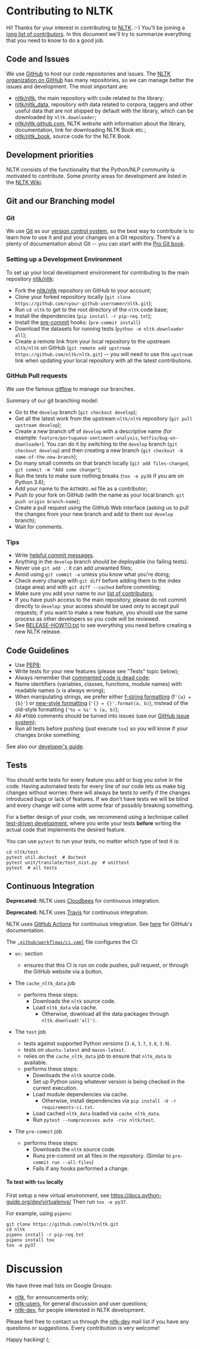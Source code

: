 # Contributing to NLTK

Hi! Thanks for your interest in contributing to [NLTK](http://www.nltk.org/).
:-) You'll be joining a [long list of contributors](https://github.com/nltk/nltk/blob/develop/AUTHORS.md).
In this document we'll try to summarize everything that you need to know to
do a good job.


## Code and Issues

We use [GitHub](https://www.github.com/) to host our code repositories and
issues. The [NLTK organization on GitHub](https://github.com/nltk) has many
repositories, so we can manage better the issues and development. The most
important are:

- [nltk/nltk](https://github.com/nltk/nltk/), the main repository with code
  related to the library;
- [nltk/nltk_data](https://github.com/nltk/nltk_data), repository with data
  related to corpora, taggers and other useful data that are not shipped by
  default with the library, which can be downloaded by `nltk.downloader`;
- [nltk/nltk.github.com](https://github.com/nltk/nltk.github.com), NLTK website
  with information about the library, documentation, link for downloading NLTK
  Book etc.;
- [nltk/nltk_book](https://github.com/nltk/nltk_book), source code for the NLTK
  Book.

## Development priorities

NLTK consists of the functionality that the Python/NLP community is motivated to contribute.
Some priority areas for development are listed in the [NLTK Wiki](https://github.com/nltk/nltk/wiki#development).

## Git and our Branching model

### Git

We use [Git](http://git-scm.com/) as our [version control
system](http://en.wikipedia.org/wiki/Revision_control), so the best way to
contribute is to learn how to use it and put your changes on a Git repository.
There's a plenty of documentation about Git -- you can start with the [Pro Git
book](http://git-scm.com/book/).


### Setting up a Development Environment

To set up your local development environment for contributing to the main
repository [nltk/nltk](https://github.com/nltk/nltk/):

- Fork the [nltk/nltk](https://github.com/nltk/nltk/) repository on GitHub
  to your account;
- Clone your forked repository locally
  (`git clone https://github.com/<your-github-username>/nltk.git`);
- Run `cd nltk` to get to the root directory of the `nltk` code base;
- Install the dependencies (`pip install -r pip-req.txt`);
- Install the [pre-commit](https://pre-commit.com) hooks: (`pre-commit install`)
- Download the datasets for running tests
  (`python -m nltk.downloader all`);
- Create a remote link from your local repository to the
  upstream `nltk/nltk` on GitHub
  (`git remote add upstream https://github.com/nltk/nltk.git`) --
  you will need to use this `upstream` link when updating your local repository
  with all the latest contributions.

### GitHub Pull requests

We use the famous
[gitflow](http://nvie.com/posts/a-successful-git-branching-model/) to manage our
branches.

Summary of our git branching model:
- Go to the `develop` branch (`git checkout develop`);
- Get all the latest work from the upstream `nltk/nltk` repository
  (`git pull upstream develop`);
- Create a new branch off of `develop` with a descriptive name (for example:
  `feature/portuguese-sentiment-analysis`, `hotfix/bug-on-downloader`). You can
  do it by switching to the `develop` branch (`git checkout develop`) and then
  creating a new branch (`git checkout -b name-of-the-new-branch`);
- Do many small commits on that branch locally (`git add files-changed`,
  `git commit -m "Add some change"`);
- Run the tests to make sure nothing breaks
  (`tox -e py36` if you are on Python 3.6);
- Add your name to the `AUTHORS.md` file as a contributor;
- Push to your fork on GitHub (with the name as your local branch:
  `git push origin branch-name`);
- Create a pull request using the GitHub Web interface (asking us to pull the
  changes from your new branch and add to them our `develop` branch);
- Wait for comments.


### Tips

- Write [helpful commit
  messages](http://robots.thoughtbot.com/5-useful-tips-for-a-better-commit-message).
- Anything in the `develop` branch should be deployable (no failing tests).
- Never use `git add .`: it can add unwanted files;
- Avoid using `git commit -a` unless you know what you're doing;
- Check every change with `git diff` before adding them to the index (stage
  area) and with `git diff --cached` before commiting;
- Make sure you add your name to our [list of contributors](https://github.com/nltk/nltk/blob/develop/AUTHORS.md);
- If you have push access to the main repository, please do not commit directly
  to `develop`: your access should be used only to accept pull requests; if you
  want to make a new feature, you should use the same process as other
  developers so you code will be reviewed.
- See [RELEASE-HOWTO.txt](RELEASE-HOWTO.txt) to see everything you
  need before creating a new NLTK release.


## Code Guidelines

- Use [PEP8](http://www.python.org/dev/peps/pep-0008/);
- Write tests for your new features (please see "Tests" topic below);
- Always remember that [commented code is dead
  code](http://www.codinghorror.com/blog/2008/07/coding-without-comments.html);
- Name identifiers (variables, classes, functions, module names) with readable
  names (`x` is always wrong);
- When manipulating strings, we prefer either [f-string
  formatting](https://docs.python.org/3/tutorial/inputoutput.html#formatted-string-literals)
  (f`'{a} = {b}'`) or [new-style
  formatting](http://docs.python.org/library/string.html#format-string-syntax)
  (`'{} = {}'.format(a, b)`), instead of the old-style formatting (`'%s = %s' % (a, b)`);
- All `#TODO` comments should be turned into issues (use our
  [GitHub issue system](https://github.com/nltk/nltk/issues));
- Run all tests before pushing (just execute `tox`) so you will know if your
  changes broke something;

See also our [developer's
guide](https://github.com/nltk/nltk/wiki/Developers-Guide).


## Tests

You should write tests for every feature you add or bug you solve in the code.
Having automated tests for every line of our code lets us make big changes
without worries: there will always be tests to verify if the changes introduced
bugs or lack of features. If we don't have tests we will be blind and every
change will come with some fear of possibly breaking something.

For a better design of your code, we recommend using a technique called
[test-driven development](https://en.wikipedia.org/wiki/Test-driven_development),
where you write your tests **before** writing the actual code that implements
the desired feature.

You can use `pytest` to run your tests, no matter which type of test it is:

```
cd nltk/test
pytest util.doctest  # doctest
pytest unit/translate/test_nist.py  # unittest
pytest  # all tests
```


## Continuous Integration

**Deprecated:** NLTK uses [Cloudbees](https://nltk.ci.cloudbees.com/) for continuous integration.

**Deprecated:** NLTK uses [Travis](https://travis-ci.org/nltk/nltk/) for continuous integration.

NLTK uses [GitHub Actions](https://github.com/nltk/nltk/actions) for continuous integration. See [here](https://docs.github.com/en/actions) for GitHub's documentation.

The [`.github/workflows/ci.yaml`](https://github.com/nltk/nltk/blob/develop/.github/workflows/ci.yaml) file configures the CI:

 - `on:` section
   - ensures that this CI is run on code pushes, pull request, or through the GitHub website via a button.

 - The `cache_nltk_data` job
   - performs these steps:
     - Downloads the `nltk` source code.
     - Load `nltk_data` via cache.
       - Otherwise, download all the data packages through `nltk.download('all')`.

  - The `test` job
    - tests against supported Python versions (`3.6`, `3.7`, `3.8`, `3.9`).
    - tests on `ubuntu-latest` and `macos-latest`.
    - relies on the `cache_nltk_data` job to ensure that `nltk_data` is available.
    - performs these steps:
      - Downloads the `nltk` source code.
      - Set up Python using whatever version is being checked in the current execution.
      - Load module dependencies via cache.
        - Otherwise, install dependencies via `pip install -U -r requirements-ci.txt`.
      - Load cached `nltk_data` loaded via `cache_nltk_data`.
      - Run `pytest --numprocesses auto -rsx nltk/test`.

 - The `pre-commit` job
   - performs these steps:
     - Downloads the `nltk` source code.
     - Runs pre-commit on all files in the repository. (Similar to `pre-commit run --all-files`)
     - Fails if any hooks performed a change.

#### To test with `tox` locally

First setup a new virtual environment, see https://docs.python-guide.org/dev/virtualenvs/
Then run `tox -e py37`.

For example, using `pipenv`:

```
git clone https://github.com/nltk/nltk.git
cd nltk
pipenv install -r pip-req.txt
pipenv install tox
tox -e py37
```


# Discussion

We have three mail lists on Google Groups:

- [nltk][nltk-announce], for announcements only;
- [nltk-users][nltk-users], for general discussion and user questions;
- [nltk-dev][nltk-dev], for people interested in NLTK development.

Please feel free to contact us through the [nltk-dev][nltk-dev] mail list if
you have any questions or suggestions. Every contribution is very welcome!

Happy hacking! (;

[nltk-announce]: https://groups.google.com/forum/#!forum/nltk
[nltk-dev]: https://groups.google.com/forum/#!forum/nltk-dev
[nltk-users]: https://groups.google.com/forum/#!forum/nltk-users
